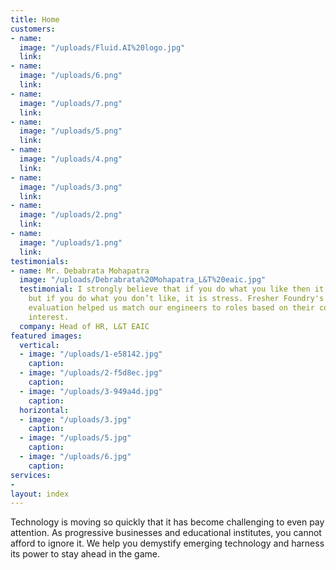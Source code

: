 ```yaml
---
title: Home
customers:
- name: 
  image: "/uploads/Fluid.AI%20logo.jpg"
  link: 
- name: 
  image: "/uploads/6.png"
  link: 
- name: 
  image: "/uploads/7.png"
  link: 
- name: 
  image: "/uploads/5.png"
  link: 
- name: 
  image: "/uploads/4.png"
  link: 
- name: 
  image: "/uploads/3.png"
  link: 
- name: 
  image: "/uploads/2.png"
  link: 
- name: 
  image: "/uploads/1.png"
  link: 
testimonials:
- name: Mr. Debabrata Mohapatra
  image: "/uploads/Debrabrata%20Mohapatra_L&T%20eaic.jpg"
  testimonial: I strongly believe that if you do what you like then it is passion
    but if you do what you don’t like, it is stress. Fresher Foundry's experiential
    evaluation helped us match our engineers to roles based on their competency and
    interest.
  company: Head of HR, L&T EAIC
featured images:
  vertical:
  - image: "/uploads/1-e58142.jpg"
    caption: 
  - image: "/uploads/2-f5d8ec.jpg"
    caption: 
  - image: "/uploads/3-949a4d.jpg"
    caption: 
  horizontal:
  - image: "/uploads/3.jpg"
    caption: 
  - image: "/uploads/5.jpg"
    caption: 
  - image: "/uploads/6.jpg"
    caption: 
services:
- 
layout: index
---
```


Technology is moving so quickly that it has become challenging to even pay attention. As progressive businesses and educational institutes, you cannot afford to ignore it. We help you demystify emerging technology and harness its power to stay ahead in the game.